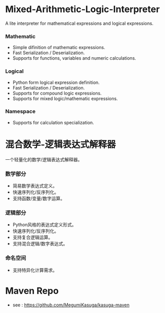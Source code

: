 # Mixed-Arithmetic-Logic-Interpreter
  A lite interpreter for mathematical expressions and logical expressions.

### Mathematic
  - Simple difinition of mathematic expressions.
  - Fast Serialization / Deserialization.
  - Supports for functions, variables and numeric calculations.

### Logical
  - Python form logical expression definition.
  - Fast Serialization / Deserialization.
  - Supports for compound logic expressions.
  - Supports for mixed logic/mathematic expressions.

### Namespace
  - Supports for calculation specialization.

# 混合数学-逻辑表达式解释器
  一个轻量化的数学/逻辑表达式解释器。

### 数学部分
  - 简易数学表达式定义。
  - 快速序列化/反序列化。
  - 支持函数/变量/数字运算。

### 逻辑部分
  - Python风格的表达式定义形式。
  - 快速序列化/反序列化。
  - 支持复合逻辑运算。
  - 支持混合逻辑/数字表达式。

### 命名空间
  - 支持特异化计算需求。

# Maven Repo
  - see : https://github.com/MegumiKasuga/kasuga-maven
